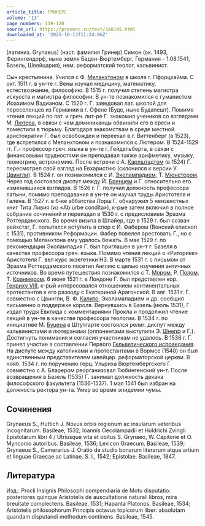 ```yaml
---
article_title: ГРИНЕУС
volume: '13'
page_numbers: 119-120
source_url: https://pravenc.ru/text/168145.html
downloaded_at: '2025-10-13T11:24:06Z'
---
```


[латиниз. Grynaeus] (наст. фамилия Гринер) Симон (ок. 1493, Ферингендорф, ныне земля Баден-Вюртемберг, Германия - 1.08.1541, Базель, Швейцария), нем. реформатский теолог, кальвинист.

Сын крестьянина. Учился с Ф. [Меланхтоном](https://pravenc.ru/text/Меланхтоном.html) в школе г. Пфорцхайма. С окт. 1511 г. в ун-те г. Вены изучал медицину, математику, естествознание, философию. В 1515 г. получил степень магистра искусств и магистра философии. В ун-те познакомился с гуманистом Иоахимом Вадианом. С 1520 г. Г. заведовал лат. школой для переселенцев из Германии в г. Офене (Буде, ныне Будапешт). Помимо чтения лекций по лат. и греч. лит-ре Г. знакомил учеников со взглядами М. [Лютера](https://pravenc.ru/text/Лютер.html), в связи с чем доминиканцы обвинили его в ереси и поместили в тюрьму. Благодаря знакомствам в среде местной аристократии Г. был освобожден и переехал в г. Виттенберг (в 1523), где встретился с Меланхтоном и познакомился с Лютером. В 1524-1529 гг. Г.- профессор греч. языка в ун-те г. Гейдельберга, в связи с финансовыми трудностями он преподавал также арифметику, музыку, геометрию, астрономию. После встречи с А. [Карлштадтом](https://pravenc.ru/text/Карлштадтом.html) (в 1524) Г. пересмотрел свой взгляд на Евхаристию (склонился к версии У. [Цвингли](https://pravenc.ru/text/Цвингли.html)). В 1524 г. он познакомился с И. [Эколампадием](https://pravenc.ru/text/Эколампадием.html), Т. [Мюнстером](https://pravenc.ru/text/Мюнстером.html). Через год состоялся диспут между Й. [Бренцем](https://pravenc.ru/text/Бренцем.html) и Г. относительно его изменившихся взглядов. В 1526 г. Г. получил должность профессора латыни, помимо преподавания в ун-те он изучал труды Аристотеля и Галена. В 1527 г. в б-ке аббатства Лорш Г. обнаружил 5 неизвестных книг Тита Ливия (из «Ab urbe condita»), к-рые затем включил в полное собрание сочинений и переиздал в 1530 г. с предисловием Эразма Роттердамского. Во время визита в Шпайер, где в 1529 г. был созван рейхстаг, Г. попытался вступить в спор с Й. Фабером (Венский епископ с 1531), противником Реформации. Фабер повелел арестовать Г., но с помощью Меланхтона ему удалось бежать. В мае 1529 г. по рекомендации Эколампадия Г. был приглашен в ун-т г. Базеля в качестве профессора греч. языка. Помимо чтения лекций о «Риторике» Аристотеля Г. вел курс экзегетики НЗ. В марте 1531 г. с письмом от Эразма Роттердамского посетил Англию с целью изучения античных источников. Во время путешествия познакомился с Т. [Мором](https://pravenc.ru/text/Мором.html), Р. [Полом](https://pravenc.ru/text/Полом.html), Т. [Кранмером](https://pravenc.ru/text/Кранмер.html). 6 июня 1531 г. в Лондоне Г. был представлен кор. [Генриху VIII](<https://pravenc.ru/text/Генриху VIII.html>), к-рый интересовался отношением континентальных протестантов к его разводу с Екатериной Арагонской. В авг. 1531 г. Г. совместно с Цвингли, В. Ф. [Капито](https://pravenc.ru/text/Капито.html), Эколамападием и др. сообщил письменно о поддержке короля. Вернувшись в Базель (июль 1531), Г. издал труды Евклида с комментариями Прокла и продолжил чтение лекций в ун-те в качестве профессора теологии. В 1534 г. по инициативе М. [Буцера](https://pravenc.ru/text/Буцер.html) в Штутгарте состоялся религ. диспут между кальвинистами и лютеранами (оппонентами выступили Э. [Шнепф](https://pravenc.ru/text/Шнепф.html) и Г.). Достигнуть понимания и согласия участникам не удалось. В 1536 г. Г. принял участие в составлении Первого [Гельветического исповедания](<https://pravenc.ru/text/Гельветического исповедания.html>). На диспуте между католиками и протестантами в Вормсе (1540) он был единственным представителем швейцар. реформаторской церкви. В нояб. 1534 г. по поручению герц. Ульриха Вюртембергского Г. совместно с А. Бларером реорганизовал Тюбингенский ун-т. После возвращения в Базель (1535) Г. занимал должность декана философского факультета (1536-1537). 1 мая 1541 был избран на должность ректора ун-та. Умер во время эпидемии чумы.

## Сочинения

Grynaeus S., Huttich J. Novus orbis regionum ac insularum veteribus incognitarum. Basileae, 1532; Ioannis Oecolampadii et Huldrichi Zvingli Epistolarum libri 4 / Utriusque vita et obitus S.
Grynaeo, W.
Capitone et O. Mynconio autoribus. Basileae, 1536; Lexicon Graecum. Basileae, 1539; Grynaeus S., Camerarius J. Oratio de studio bonarum literarum atque artium et linguae Graecae ac Latinae. S. l., 1542; Epistolae. Basileae, 1847.

## Литература

Изд.: Procli Insignis Philosophi compendiaria de Motu disputatio: posteriores quinque Aristotelis de auscultatione naturali libros, mira breuitate complectens. Basileae, 1531; Hapanta Platonos. Basileae, 1534; Aristotelis philosophorum Principis octavus topicorum liber: absolutam quandam disputandi methodum continens. Basileae, 1545.
